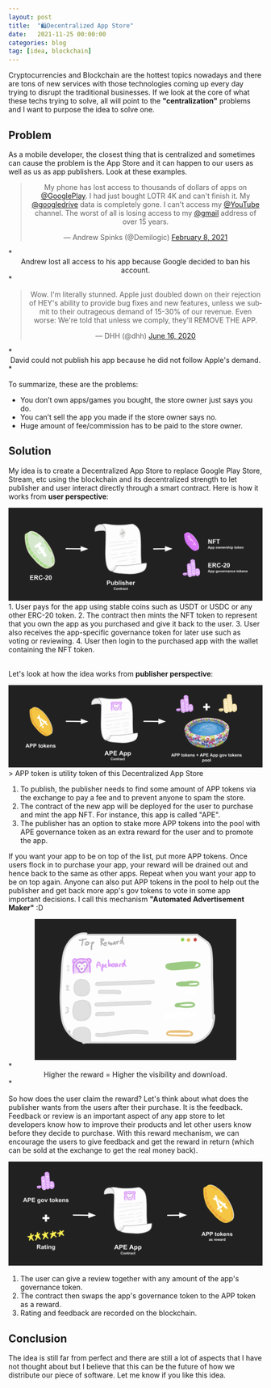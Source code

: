 ```yaml
---
layout: post
title:  "🛍️Decentralized App Store"
date:   2021-11-25 00:00:00
categories: blog
tag: [idea, blockchain]
---
```


Cryptocurrencies and Blockchain are the hottest topics nowadays and there are tons of new services with those technologies coming up every day trying to disrupt the traditional businesses. If we look at the core of what these techs trying to solve, all will point to the **"centralization"** problems and I want to purpose the idea to solve one.

## Problem
As a mobile developer, the closest thing that is centralized and sometimes can cause the problem is the App Store and it can happen to our users as well as us as app publishers. Look at these examples.

<center>
<blockquote class="twitter-tweet"><p lang="en" dir="ltr">My phone has lost access to thousands of dollars of apps on <a href="https://twitter.com/GooglePlay?ref_src=twsrc%5Etfw">@GooglePlay</a>. I had just bought LOTR 4K and can&#39;t finish it. My <a href="https://twitter.com/googledrive?ref_src=twsrc%5Etfw">@googledrive</a> data is completely gone. I can&#39;t access my <a href="https://twitter.com/YouTube?ref_src=twsrc%5Etfw">@YouTube</a> channel. The worst of all is losing access to my <a href="https://twitter.com/gmail?ref_src=twsrc%5Etfw">@gmail</a> address of over 15 years.</p>&mdash; Andrew Spinks (@Demilogic) <a href="https://twitter.com/Demilogic/status/1358661841220730882?ref_src=twsrc%5Etfw">February 8, 2021</a></blockquote> <script async src="https://platform.twitter.com/widgets.js" charset="utf-8"></script>
</center>
*<center>Andrew lost all access to his app because Google decided to ban his account.</center>*
<br/>

<center>
<blockquote class="twitter-tweet"><p lang="en" dir="ltr">Wow. I&#39;m literally stunned. Apple just doubled down on their rejection of HEY&#39;s ability to provide bug fixes and new features, unless we submit to their outrageous demand of 15-30% of our revenue. Even worse: We&#39;re told that unless we comply, they&#39;ll REMOVE THE APP.</p>&mdash; DHH (@dhh) <a href="https://twitter.com/dhh/status/1272968382329942017?ref_src=twsrc%5Etfw">June 16, 2020</a></blockquote> <script async src="https://platform.twitter.com/widgets.js" charset="utf-8"></script>
</center>
*<center>David could not publish his app because he did not follow Apple's demand.</center>*

To summarize, these are the problems:
- You don’t own apps/games you bought, the store owner just says you do.
- You can’t sell the app you made if the store owner says no.
- Huge amount of fee/commission has to be paid to the store owner.

## Solution
My idea is to create a Decentralized App Store to replace Google Play Store, Stream, etc using the blockchain and its decentralized strength to let publisher and user interact directly through a smart contract. Here is how it works from **user perspective**:

<center>
<img src="/img/blog/das/1.png" />
</center>
1. User pays for the app using stable coins such as USDT or USDC or any other ERC-20 token.
2. The contract then mints the NFT token to represent that you own the app as you purchased and give it back to the user.
3. User also receives the app-specific governance token for later use such as voting or reviewing.
4. User then login to the purchased app with the wallet containing the NFT token.
<br/><br/>

Let's look at how the idea works from **publisher perspective**:
<center>
<img src="/img/blog/das/2.png" />
</center>
> APP token is utility token of this Decentralized App Store

1. To publish, the publisher needs to find some amount of APP tokens via the exchange to pay a fee and to prevent anyone to spam the store.
2. The contract of the new app will be deployed for the user to purchase and mint the app NFT. For instance, this app is called "APE".
3. The publisher has an option to stake more APP tokens into the pool with APE governance token as an extra reward for the user and to promote the app.

If you want your app to be on top of the list, put more APP tokens. Once users flock in to purchase your app, your reward will be drained out and hence back to the same as other apps. Repeat when you want your app to be on top again. Anyone can also put APP tokens in the pool to help out the publisher and get back more app's gov tokens to vote in some app important decisions. I call this mechanism **"Automated Advertisement Maker"** :D

<center>
<img width="400" src="/img/blog/das/3.png" />
</center>
*<center>Higher the reward = Higher the visibility and download.</center>*
<br/>

So how does the user claim the reward? Let's think about what does the publisher wants from the users after their purchase. It is the feedback. Feedback or review is an important aspect of any app store to let developers know how to improve their products and let other users know before they decide to purchase. With this reward mechanism, we can encourage the users to give feedback and get the reward in return (which can be sold at the exchange to get the real money back).

<center>
<img src="/img/blog/das/4.png" />
</center>

1. The user can give a review together with any amount of the app's governance token.
2. The contract then swaps the app's governance token to the APP token as a reward.
3. Rating and feedback are recorded on the blockchain.

## Conclusion
The idea is still far from perfect and there are still a lot of aspects that I have not thought about but I believe that this can be the future of how we distribute our piece of software. Let me know if you like this idea.

